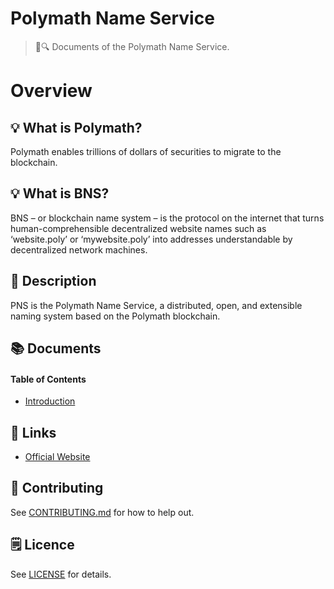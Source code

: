 # Polymath Name Service

> 📖🔍 Documents of the Polymath Name Service.

# Overview

## 💡 What is Polymath?
Polymath enables trillions of dollars of securities to migrate to the blockchain.

## 💡 What is BNS?
BNS – or blockchain name system – is the protocol on the internet that turns human-comprehensible decentralized website names such as ‘website.poly’ or ‘mywebsite.poly’ into addresses understandable by decentralized network machines.

## 📝 Description
PNS is the Polymath Name Service, a distributed, open, and extensible naming system based on the Polymath blockchain.

## 📚 Documents

#### Table of Contents
-  [Introduction](./docs/INTRODUCTION.md)

## 🔗 Links
- [Official Website](https://polymath.network/)

## 📣 Contributing
See [CONTRIBUTING.md](./CONTRIBUTING.md) for how to help out.

## 🗒 Licence
See [LICENSE](./LICENSE) for details.
